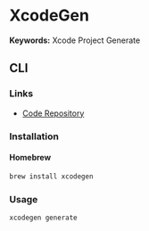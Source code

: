 # XcodeGen

**Keywords:** Xcode Project Generate

## CLI

### Links

- [Code Repository](https://github.com/yonaskolb/XcodeGen)

### Installation

#### Homebrew

```sh
brew install xcodegen
```

### Usage

```sh
xcodegen generate
```

